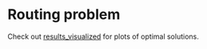 # Routing problem

Check out [results_visualized](results_visualized.md) for plots of optimal solutions.
